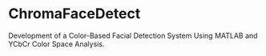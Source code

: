 # ChromaFaceDetect
Development of a Color-Based Facial Detection System Using MATLAB and YCbCr Color Space Analysis.
